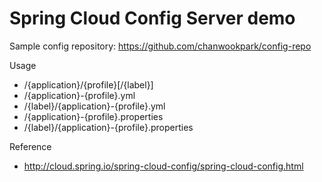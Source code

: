 # Spring Cloud Config Server demo

Sample config repository: https://github.com/chanwookpark/config-repo

Usage
- /{application}/{profile}[/{label}]
- /{application}-{profile}.yml
- /{label}/{application}-{profile}.yml
- /{application}-{profile}.properties
- /{label}/{application}-{profile}.properties

Reference
- http://cloud.spring.io/spring-cloud-config/spring-cloud-config.html 

